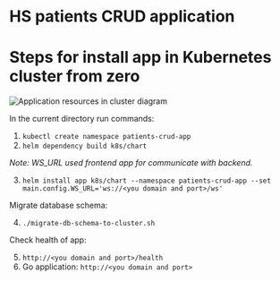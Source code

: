 # HS patients CRUD application

# Steps for install app in Kubernetes cluster from zero

![Application resources in cluster diagram](diag.png "Application resources in cluster diagram")

In the current directory run commands:

1. `kubectl create namespace patients-crud-app`
2. `helm dependency build k8s/chart`

*Note: WS_URL used frontend app for communicate with backend.*

3. `helm install app k8s/chart --namespace patients-crud-app --set main.config.WS_URL='ws://<you domain and port>/ws'`

Migrate database schema:

4. `./migrate-db-schema-to-cluster.sh`

Check health of app:

5. `http://<you domain and port>/health`
6. Go application: `http://<you domain and port>`
